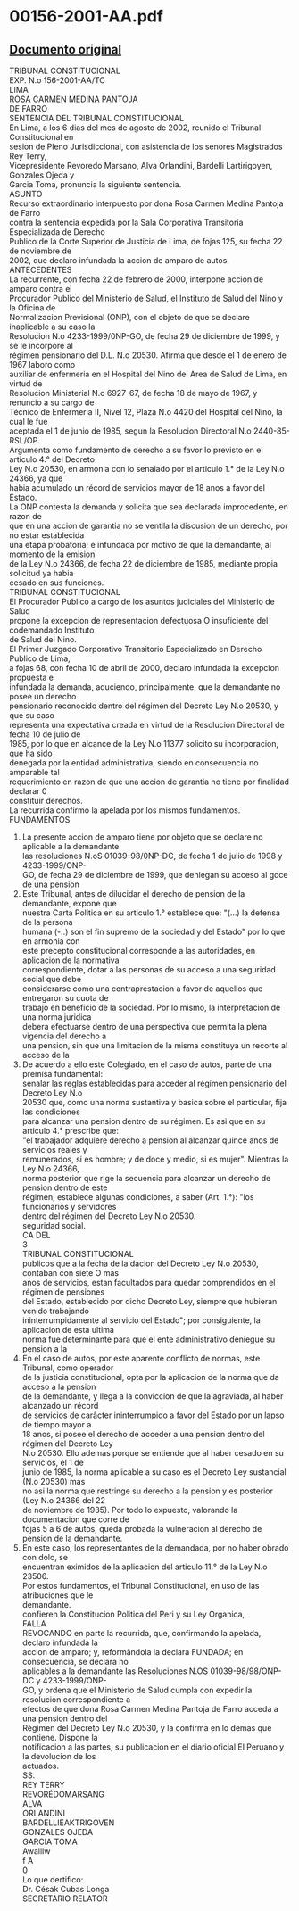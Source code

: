 
00156-2001-AA.pdf
=================
  
[Documento original](https://tc.gob.pe/jurisprudencia/2003/00156-2001-AA.pdf)  
---  
TRIBUNAL CONSTITUCIONAL  
EXP. N.o 156-2001-AA/TC  
LIMA  
ROSA CARMEN MEDINA PANTOJA  
DE FARRO  
SENTENCIA DEL TRIBUNAL CONSTITUCIONAL  
En Lima, a los 6 dias del mes de agosto de 2002, reunido el Tribunal Constitucional en  
sesion de Pleno Jurisdiccional, con asistencia de los senores Magistrados Rey Terry,  
Vicepresidente Revoredo Marsano, Alva Orlandini, Bardelli Lartirigoyen, Gonzales Ojeda y  
Garcia Toma, pronuncia la siguiente sentencia.  
ASUNTO  
Recurso extraordinario interpuesto por dona Rosa Carmen Medina Pantoja de Farro  
contra la sentencia expedida por la Sala Corporativa Transitoria Especializada de Derecho  
Publico de la Corte Superior de Justicia de Lima, de fojas 125, su fecha 22 de noviembre de  
2002, que declaro infundada la accion de amparo de autos.  
ANTECEDENTES  
La recurrente, con fecha 22 de febrero de 2000, interpone accion de amparo contra el  
Procurador Publico del Ministerio de Salud, el Instituto de Salud del Nino y la Oficina de  
Normalizacion Previsional (ONP), con el objeto de que se declare inaplicable a su caso la  
Resolucion N.o 4233-1999/0NP-GO, de fecha 29 de diciembre de 1999, y se le incorpore al  
régimen pensionario del D.L. N.o 20530. Afirma que desde el 1 de enero de 1967 laboro como  
auxiliar de enfermeria en el Hospital del Nino del Area de Salud de Lima, en virtud de  
Resolucion Ministerial N.o 6927-67, de fecha 18 de mayo de 1967, y renuncio a su cargo de  
Técnico de Enfermeria II, Nivel 12, Plaza N.o 4420 del Hospital del Nino, la cual le fue  
aceptada el 1 de junio de 1985, segun la Resolucion Directoral N.o 2440-85-RSL/OP.  
Argumenta como fundamento de derecho a su favor lo previsto en el articulo 4.° del Decreto  
Ley N.o 20530, en armonia con lo senalado por el articulo 1.° de la Ley N.o 24366, ya que  
habia acumulado un récord de servicios mayor de 18 anos a favor del Estado.  
La ONP contesta la demanda y solicita que sea declarada improcedente, en razon de  
que en una accion de garantia no se ventila la discusion de un derecho, por no estar establecida  
una etapa probatoria; e infundada por motivo de que la demandante, al momento de la emision  
de la Ley N.o 24366, de fecha 22 de diciembre de 1985, mediante propia solicitud ya habia  
cesado en sus funciones.  
TRIBUNAL CONSTITUCIONAL  
El Procurador Publico a cargo de los asuntos judiciales del Ministerio de Salud  
propone la excepcion de representacion defectuosa O insuficiente del codemandado Instituto  
de Salud del Nino.  
El Primer Juzgado Corporativo Transitorio Especializado en Derecho Publico de Lima,  
a fojas 68, con fecha 10 de abril de 2000, declaro infundada la excepcion propuesta e  
infundada la demanda, aduciendo, principalmente, que la demandante no posee un derecho  
pensionario reconocido dentro del régimen del Decreto Ley N.o 20530, y que su caso  
representa una expectativa creada en virtud de la Resolucion Directoral de fecha 10 de julio de  
1985, por lo que en alcance de la Ley N.o 11377 solicito su incorporacion, que ha sido  
denegada por la entidad administrativa, siendo en consecuencia no amparable tal  
requerimiento en razon de que una accion de garantia no tiene por finalidad declarar 0  
constituir derechos.  
La recurrida confirmo la apelada por los mismos fundamentos.  
FUNDAMENTOS  
1. La presente accion de amparo tiene por objeto que se declare no aplicable a la demandante  
las resoluciones N.oS 01039-98/0NP-DC, de fecha 1 de julio de 1998 y 4233-1999/ONP-  
GO, de fecha 29 de diciembre de 1999, que deniegan su acceso al goce de una pension  
2. Este Tribunal, antes de dilucidar el derecho de pension de la demandante, expone que  
nuestra Carta Politica en su articulo 1.° establece que: "(...) la defensa de la persona  
humana (-..) son el fin supremo de la sociedad y del Estado" por lo que en armonia con  
este precepto constitucional corresponde a las autoridades, en aplicacion de la normativa  
correspondiente, dotar a las personas de su acceso a una seguridad social que debe  
considerarse como una contraprestacion a favor de aquellos que entregaron su cuota de  
trabajo en beneficio de la sociedad. Por lo mismo, la interpretacion de una norma juridica  
debera efectuarse dentro de una perspectiva que permita la plena vigencia del derecho a  
una pension, sin que una limitacion de la misma constituya un recorte al acceso de la  
3. De acuerdo a ello este Colegiado, en el caso de autos, parte de una premisa fundamental:  
senalar las reglas establecidas para acceder al régimen pensionario del Decreto Ley N.o  
20530 que, como una norma sustantiva y basica sobre el particular, fija las condiciones  
para alcanzar una pension dentro de su régimen. Es asi que en su articulo 4.° prescribe que:  
"el trabajador adquiere derecho a pension al alcanzar quince anos de servicios reales y  
remunerados, si es hombre; y de doce y medio, si es mujer". Mientras la Ley N.o 24366,  
norma posterior que rige la secuencia para alcanzar un derecho de pension dentro de este  
régimen, establece algunas condiciones, a saber (Art. 1.°): "los funcionarios y servidores  
dentro del régimen del Decreto Ley N.o 20530.  
seguridad social.  
CA DEL  
3  
TRIBUNAL CONSTITUCIONAL  
publicos que a la fecha de la dacion del Decreto Ley N.o 20530, contaban con siete O mas  
anos de servicios, estan facultados para quedar comprendidos en el régimen de pensiones  
del Estado, establecido por dicho Decreto Ley, siempre que hubieran venido trabajando  
ininterrumpidamente al servicio del Estado"; por consiguiente, la aplicacion de esta ultima  
norma fue determinante para que el ente administrativo deniegue su pension a la  
4. En el caso de autos, por este aparente conflicto de normas, este Tribunal, como operador  
de la justicia constitucional, opta por la aplicacion de la norma que da acceso a la pension  
de la demandante, y llega a la conviccion de que la agraviada, al haber alcanzado un récord  
de servicios de carâcter ininterrumpido a favor del Estado por un lapso de tiempo mayor a  
18 anos, si posee el derecho de acceder a una pension dentro del régimen del Decreto Ley  
N.o 20530. Ello ademas porque se entiende que al haber cesado en su servicios, el 1 de  
junio de 1985, la norma aplicable a su caso es el Decreto Ley sustancial (N.o 20530) mas  
no asi la norma que restringe su derecho a la pension y es posterior (Ley N.o 24366 del 22  
de noviembre de 1985). Por todo lo expuesto, valorando la documentacion que corre de  
fojas 5 a 6 de autos, queda probada la vulneracion al derecho de pension de la demandante.  
5. En este caso, los representantes de la demandada, por no haber obrado con dolo, se  
encuentran eximidos de la aplicacion del articulo 11.° de la Ley N.o 23506.  
Por estos fundamentos, el Tribunal Constitucional, en uso de las atribuciones que le  
demandante.  
confieren la Constitucion Politica del Peri y su Ley Organica,  
FALLA  
REVOCANDO en parte la recurrida, que, confirmando la apelada, declaro infundada la  
accion de amparo; y, reformândola la declara FUNDADA; en consecuencia, se declara no  
aplicables a la demandante las Resoluciones N.OS 01039-98/98/ONP-DC y 4233-1999/ONP-  
GO, y ordena que el Ministerio de Salud cumpla con expedir la resolucion correspondiente a  
efectos de que dona Rosa Carmen Medina Pantoja de Farro acceda a una pension dentro del  
Régimen del Decreto Ley N.o 20530, y la confirma en lo demas que contiene. Dispone la  
notificacion a las partes, su publicacion en el diario oficial El Peruano y la devolucion de los  
actuados.  
SS.  
REY TERRY  
REVORÉDOMARSANG  
ALVA  
ORLANDINI  
BARDELLIEAKTRIGOVEN  
GONZALES OJEDA  
GARCIA TOMA  
Awalllw  
f A  
0  
Lo que dertifico:  
Dr. Césak Cubas Longa  
SECRETARIO RELATOR